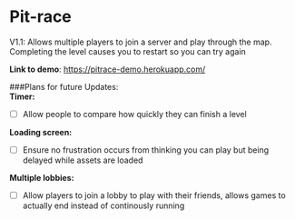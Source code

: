 # Pit-race
V1.1: Allows multiple players to join a server and play through the map. Completing the level causes you to restart so you can try again  
 
**Link to demo**: https://pitrace-demo.herokuapp.com/

###Plans for future Updates:  
**Timer:**  
- [ ] Allow people to compare how quickly they can finish a level  


**Loading screen:**  
- [ ] Ensure no frustration occurs from thinking you can play but being delayed while assets are loaded  

**Multiple lobbies:**  
- [ ] Allow players to join a lobby to play with their friends, allows games to actually end instead of continously running  
